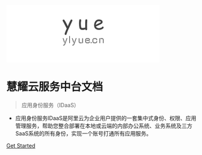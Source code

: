 ![logo](_images/logo.png)

# 慧耀云服务中台文档

> 应用身份服务（IDaaS）

* 应用身份服务IDaaS是阿里云为企业用户提供的一套集中式身份、权限、应用管理服务，帮助您整合部署在本地或云端的内部办公系统、业务系统及三方SaaS系统的所有身份，实现一个账号打通所有应用服务。

[Get Started](README.md)
